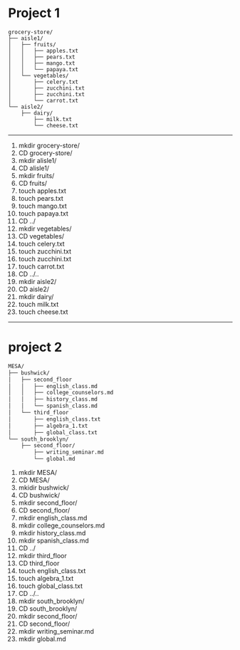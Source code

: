 # Project 1
``` 
grocery-store/
├── aisle1/
│   ├── fruits/
│   │   ├── apples.txt
│   │   ├── pears.txt
│   │   ├── mango.txt  
│   │   └── papaya.txt
│   └── vegetables/
│       ├── celery.txt
│       ├── zucchini.txt
│       ├── zucchini.txt
│       └── carrot.txt
└── aisle2/
    ├── dairy/
        ├── milk.txt
        └── cheese.txt
```
***
1. mkdir grocery-store/
2. CD grocery-store/
3. mkdir alisle1/
4. CD alisle1/
5. mkdir fruits/
6. CD fruits/
7. touch apples.txt
8. touch pears.txt
9. touch mango.txt
10. touch papaya.txt
11. CD ../
12. mkdir vegetables/
13. CD vegetables/
14. touch celery.txt
15. touch zucchini.txt
16. touch zucchini.txt
17. touch carrot.txt
18. CD ../..
19. mkdir aisle2/
20. CD aisle2/
21. mkdir dairy/
22. touch milk.txt
23. touch cheese.txt
---
# project 2
``` bash
MESA/
├── bushwick/
│   ├── second_floor
│   │   ├── english_class.md
│   │   ├── college_counselors.md
│   │   ├── history_class.md  
│   │   └── spanish_class.md
│   └── third_floor
│       ├── english_class.txt
│       ├── algebra_1.txt
│       ├── global_class.txt
└── south_brooklyn/
    ├── second_floor/
        ├── writing_seminar.md
        └── global.md
```
1. mkdir MESA/
2. CD MESA/
3. mkidir bushwick/
4. CD bushwick/
5. mkdir second_floor/
6. CD second_floor/
7. mkdir english_class.md
8. mkdir college_counselors.md
9. mkdir history_class.md
10. mkdir spanish_class.md
11. CD ../
12. mkdir third_floor
13. CD third_floor
14. touch english_class.txt
15. touch algebra_1.txt
16. touch global_class.txt
17. CD ../..
18. mkdir south_brooklyn/
19. CD south_brooklyn/
20. mkdir second_floor/
21. CD second_floor/
22. mkdir writing_seminar.md
23. mkdir global.md
